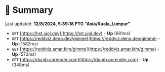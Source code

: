 # 📖 Summary
Last updated: **12/8/2024, 5:39:18 PTG "Asia/Kuala_Lumpur"**

- `GET` [https://hst.ujol.dev](https://hst.ujol.dev) - **Up** (681ms)
- `GET` [https://reddviz.deno.dev/gimme](https://reddviz.deno.dev/gimme) - **Up** (1582ms)
- `GET` [https://reddviz.amar.kim/gimme](https://reddviz.amar.kim/gimme) - **Up** (573ms)
- `GET` [https://dumb.onrender.com](https://dumb.onrender.com) - **Up** (348ms)
